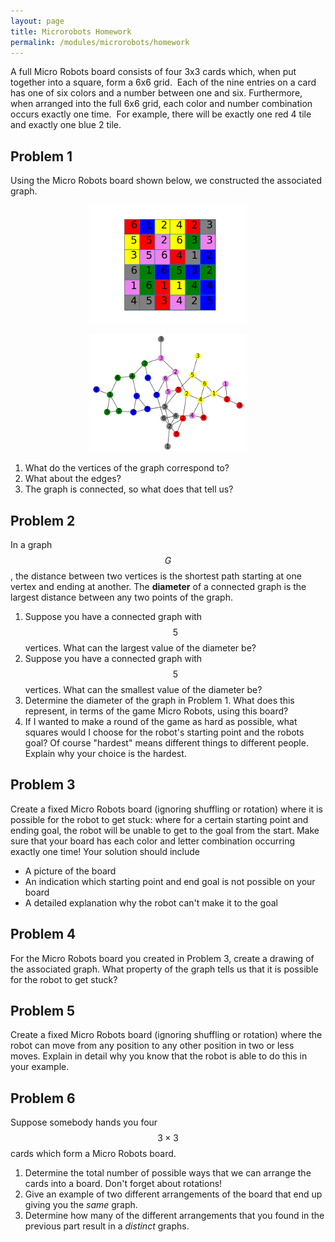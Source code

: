 ```yaml
---
layout: page
title: Microrobots Homework
permalink: /modules/microrobots/homework
---
```


A full Micro Robots board consists of four 3x3 cards which, when put together into a square, form a 6x6 grid.  Each of the nine entries on a card has one of six colors and a number between one and six.  Furthermore, when arranged into the full 6x6 grid, each color and number combination occurs exactly one time.  For example, there will be exactly one red 4 tile and exactly one blue 2 tile.

## Problem 1

Using the Micro Robots board shown below, we constructed the associated graph.

<p align="center"><img src="fig/homework-board.png" width="50%"/></p>
<p align="center"><img src="fig/homework-graph.png" width="50%"/></p>

1. What do the vertices of the graph correspond to?
2. What about the edges?
3. The graph is connected, so what does that tell us?

## Problem 2

In a graph $$G$$, the distance between two vertices is the shortest path starting at one vertex and ending at another.
The **diameter** of a connected graph is the largest distance between any two points of the graph.

1. Suppose you have a connected graph with $$5$$ vertices.  What can the largest value of the diameter be?
2. Suppose you have a connected graph with $$5$$ vertices.  What can the smallest value of the diameter be?
3. Determine the diameter of the graph in Problem 1.  What does this represent, in terms of the game Micro Robots, using this board?
4. If I wanted to make a round of the game as hard as possible, what squares would I choose for the robot's starting point and the robots goal?  Of course "hardest" means different things to different people.  Explain why your choice is the hardest.

## Problem 3

Create a fixed Micro Robots board (ignoring shuffling or rotation) where it is possible for the robot to get stuck: where for a certain starting point and ending goal, the robot will be unable to get to the goal from the start.  Make sure that your board has each color and letter combination occurring exactly one time!  Your solution should include

* A picture of the board
* An indication which starting point and end goal is not possible on your board
* A detailed explanation why the robot can't make it to the goal

## Problem 4

For the Micro Robots board you created in Problem 3, create a drawing of the associated graph.  What property of the graph tells us that it is possible for the robot to get stuck?

## Problem 5

Create a fixed Micro Robots board (ignoring shuffling or rotation) where the robot can move from any position to any other position in two or less moves.  Explain in detail why you know that the robot is able to do this in your example.

## Problem 6

Suppose somebody hands you four $$3\times 3$$ cards which form a Micro Robots board.
1. Determine the total number of possible ways that we can arrange the cards into a board.  Don't forget about rotations!
2. Give an example of two different arrangements of the board that end up giving you the *same* graph.
2. Determine how many of the different arrangements that you found in the previous part result in a *distinct* graphs.




